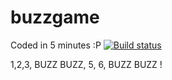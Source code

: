 # buzzgame

Coded in 5 minutes :P
[![Build status](https://ci.appveyor.com/api/projects/status/lwfsp2s1k4thlwsd?svg=true)](https://ci.appveyor.com/project/thiagoloureiro/buzzgame)

1,2,3, BUZZ BUZZ, 5, 6, BUZZ BUZZ !
